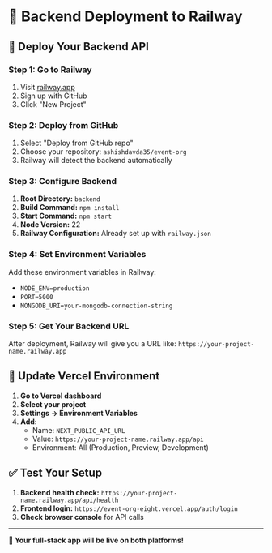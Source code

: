 # 🚀 Backend Deployment to Railway

## 🎯 **Deploy Your Backend API**

### **Step 1: Go to Railway**
1. Visit [railway.app](https://railway.app)
2. Sign up with GitHub
3. Click "New Project"

### **Step 2: Deploy from GitHub**
1. Select "Deploy from GitHub repo"
2. Choose your repository: `ashishdavda35/event-org`
3. Railway will detect the backend automatically

### **Step 3: Configure Backend**
1. **Root Directory:** `backend`
2. **Build Command:** `npm install`
3. **Start Command:** `npm start`
4. **Node Version:** 22
5. **Railway Configuration:** Already set up with `railway.json`

### **Step 4: Set Environment Variables**
Add these environment variables in Railway:
- `NODE_ENV=production`
- `PORT=5000`
- `MONGODB_URI=your-mongodb-connection-string`

### **Step 5: Get Your Backend URL**
After deployment, Railway will give you a URL like:
`https://your-project-name.railway.app`

## 🔧 **Update Vercel Environment**

1. **Go to Vercel dashboard**
2. **Select your project**
3. **Settings → Environment Variables**
4. **Add:**
   - Name: `NEXT_PUBLIC_API_URL`
   - Value: `https://your-project-name.railway.app/api`
   - Environment: All (Production, Preview, Development)

## ✅ **Test Your Setup**

1. **Backend health check:** `https://your-project-name.railway.app/api/health`
2. **Frontend login:** `https://event-org-eight.vercel.app/auth/login`
3. **Check browser console** for API calls

---

**🎉 Your full-stack app will be live on both platforms!**
